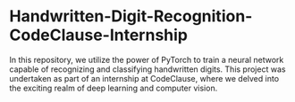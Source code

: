 # Handwritten-Digit-Recognition-CodeClause-Internship
In this repository, we utilize the power of PyTorch to train a neural network capable of recognizing and classifying handwritten digits. This project was undertaken as part of an internship at CodeClause, where we delved into the exciting realm of deep learning and computer vision. 
